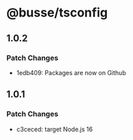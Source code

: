 # @busse/tsconfig

## 1.0.2

### Patch Changes

- 1edb409: Packages are now on Github

## 1.0.1

### Patch Changes

- c3ceced: target Node.js 16
